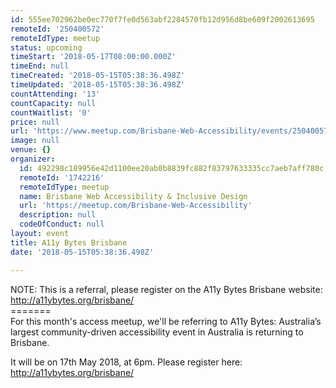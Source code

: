 ```yaml
---
id: 555ee702962be0ec770f7fe0d563abf2284570fb12d956d8be609f2002613695
remoteId: '250400572'
remoteIdType: meetup
status: upcoming
timeStart: '2018-05-17T08:00:00.000Z'
timeEnd: null
timeCreated: '2018-05-15T05:38:36.498Z'
timeUpdated: '2018-05-15T05:38:36.498Z'
countAttending: '13'
countCapacity: null
countWaitlist: '0'
price: null
url: 'https://www.meetup.com/Brisbane-Web-Accessibility/events/250400572/'
image: null
venue: {}
organizer:
  id: 492298c189956e42d1100ee20ab0b8839fc882f83797633335cc7aeb7aff780c
  remoteId: '1742216'
  remoteIdType: meetup
  name: Brisbane Web Accessibility & Inclusive Design
  url: 'https://meetup.com/Brisbane-Web-Accessibility'
  description: null
  codeOfConduct: null
layout: event
title: A11y Bytes Brisbane
date: '2018-05-15T05:38:36.498Z'

---
```

<p>NOTE: This is a referral, please register on the A11y Bytes Brisbane website: <a href="http://a11ybytes.org/brisbane/" class="linkified">http://a11ybytes.org/brisbane/</a><br/>=======<br/>For this month's access meetup, we'll be referring to A11y Bytes: Australia’s largest community-driven accessibility event in Australia is returning to Brisbane.</p> <p>It will be on 17th May 2018, at 6pm. Please register here: <a href="http://a11ybytes.org/brisbane/" class="linkified">http://a11ybytes.org/brisbane/</a></p>
